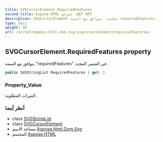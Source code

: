 ```yaml
---
title: SVGCursorElement.RequiredFeatures
second_title: Aspose.HTML لمرجع .NET API
description: SVGCursorElement ملكية. يتوافق مع السمة requiredFeatures في العنصر المحدد .
type: docs
weight: 30
url: /ar/net/aspose.html.dom.svg/svgcursorelement/requiredfeatures/
---
```

## SVGCursorElement.RequiredFeatures property

يتوافق مع السمة "requiredFeatures" في العنصر المحدد .

```csharp
public SVGStringList RequiredFeatures { get; }
```

### Property_Value

الميزات المطلوبة .

### أنظر أيضا

* class [SVGStringList](../../../aspose.html.dom.svg.datatypes/svgstringlist/)
* class [SVGCursorElement](../)
* مساحة الاسم [Aspose.Html.Dom.Svg](../../svgcursorelement/)
* المجسم [Aspose.HTML](../../../)



